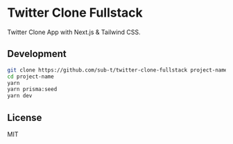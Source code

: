# Twitter Clone Fullstack

Twitter Clone App with Next.js & Tailwind CSS.

## Development

```bash
git clone https://github.com/sub-t/twitter-clone-fullstack project-name
cd project-name
yarn
yarn prisma:seed
yarn dev
```

## License

MIT

